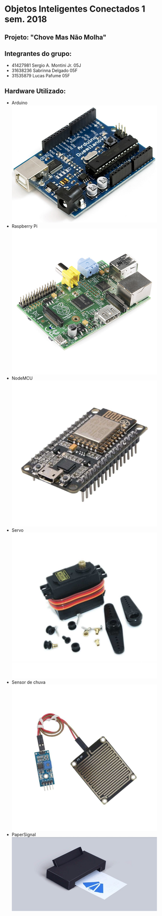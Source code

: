 # Objetos Inteligentes Conectados 1 sem. 2018

## Projeto: "Chove Mas Não Molha"

## Integrantes do grupo:

* 41427981  Sergio A. Montini Jr. 05J
* 31638236  Sabrinna Delgado      05F
* 31535879  Lucas Pafume          05F

## Hardware Utilizado:

* Arduino
![](arduino.jpg)
* Raspberry Pi
![](rpi.jpg)
* NodeMCU
![](nodemcu.jpg)
* Servo
![](servo.jpg)
* Sensor de chuva
![](sensorchuva.jpg)
* PaperSignal
![](google_paper_signals.jpg)
